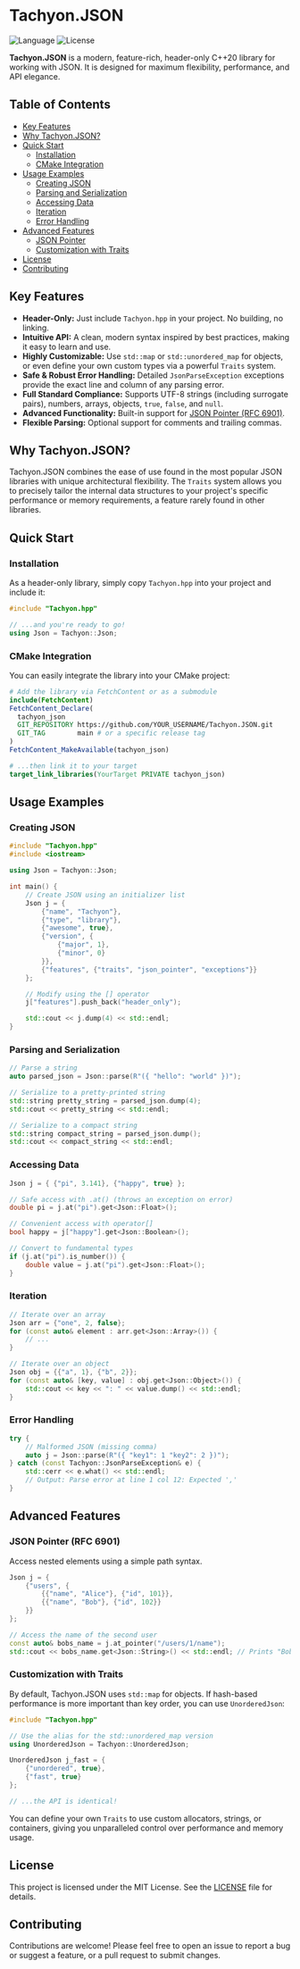 # Tachyon.JSON

![Language](https://img.shields.io/badge/language-C%2B%2B20-blue.svg)
![License](https://img.shields.io/badge/license-MIT-green.svg)

**Tachyon.JSON** is a modern, feature-rich, header-only C++20 library for working with JSON. It is designed for maximum flexibility, performance, and API elegance.

## Table of Contents

- [Key Features](#key-features)
- [Why Tachyon.JSON?](#why-tachyonjson)
- [Quick Start](#quick-start)
  - [Installation](#installation)
  - [CMake Integration](#cmake-integration)
- [Usage Examples](#usage-examples)
  - [Creating JSON](#creating-json)
  - [Parsing and Serialization](#parsing-and-serialization)
  - [Accessing Data](#accessing-data)
  - [Iteration](#iteration)
  - [Error Handling](#error-handling)
- [Advanced Features](#advanced-features)
  - [JSON Pointer](#json-pointer-rfc-6901)
  - [Customization with Traits](#customization-with-traits)
- [License](#license)
- [Contributing](#contributing)

## Key Features

*   **Header-Only:** Just include `Tachyon.hpp` in your project. No building, no linking.
*   **Intuitive API:** A clean, modern syntax inspired by best practices, making it easy to learn and use.
*   **Highly Customizable:** Use `std::map` or `std::unordered_map` for objects, or even define your own custom types via a powerful `Traits` system.
*   **Safe & Robust Error Handling:** Detailed `JsonParseException` exceptions provide the exact line and column of any parsing error.
*   **Full Standard Compliance:** Supports UTF-8 strings (including surrogate pairs), numbers, arrays, objects, `true`, `false`, and `null`.
*   **Advanced Functionality:** Built-in support for [JSON Pointer (RFC 6901)](https://tools.ietf.org/html/rfc6901).
*   **Flexible Parsing:** Optional support for comments and trailing commas.

## Why Tachyon.JSON?

Tachyon.JSON combines the ease of use found in the most popular JSON libraries with unique architectural flexibility. The `Traits` system allows you to precisely tailor the internal data structures to your project's specific performance or memory requirements, a feature rarely found in other libraries.

## Quick Start

### Installation

As a header-only library, simply copy `Tachyon.hpp` into your project and include it:
```cpp
#include "Tachyon.hpp"

// ...and you're ready to go!
using Json = Tachyon::Json;
```

### CMake Integration

You can easily integrate the library into your CMake project:
```cmake
# Add the library via FetchContent or as a submodule
include(FetchContent)
FetchContent_Declare(
  tachyon_json
  GIT_REPOSITORY https://github.com/YOUR_USERNAME/Tachyon.JSON.git
  GIT_TAG        main # or a specific release tag
)
FetchContent_MakeAvailable(tachyon_json)

# ...then link it to your target
target_link_libraries(YourTarget PRIVATE tachyon_json)
```

## Usage Examples

### Creating JSON

```cpp
#include "Tachyon.hpp"
#include <iostream>

using Json = Tachyon::Json;

int main() {
    // Create JSON using an initializer list
    Json j = {
        {"name", "Tachyon"},
        {"type", "library"},
        {"awesome", true},
        {"version", {
            {"major", 1},
            {"minor", 0}
        }},
        {"features", {"traits", "json_pointer", "exceptions"}}
    };

    // Modify using the [] operator
    j["features"].push_back("header_only");

    std::cout << j.dump(4) << std::endl;
}
```

### Parsing and Serialization

```cpp
// Parse a string
auto parsed_json = Json::parse(R"({ "hello": "world" })");

// Serialize to a pretty-printed string
std::string pretty_string = parsed_json.dump(4);
std::cout << pretty_string << std::endl;

// Serialize to a compact string
std::string compact_string = parsed_json.dump();
std::cout << compact_string << std::endl;
```

### Accessing Data

```cpp
Json j = { {"pi", 3.141}, {"happy", true} };

// Safe access with .at() (throws an exception on error)
double pi = j.at("pi").get<Json::Float>();

// Convenient access with operator[]
bool happy = j["happy"].get<Json::Boolean>();

// Convert to fundamental types
if (j.at("pi").is_number()) {
    double value = j.at("pi").get<Json::Float>();
}
```

### Iteration

```cpp
// Iterate over an array
Json arr = {"one", 2, false};
for (const auto& element : arr.get<Json::Array>()) {
    // ...
}

// Iterate over an object
Json obj = {{"a", 1}, {"b", 2}};
for (const auto& [key, value] : obj.get<Json::Object>()) {
    std::cout << key << ": " << value.dump() << std::endl;
}
```

### Error Handling

```cpp
try {
    // Malformed JSON (missing comma)
    auto j = Json::parse(R"({ "key1": 1 "key2": 2 })");
} catch (const Tachyon::JsonParseException& e) {
    std::cerr << e.what() << std::endl;
    // Output: Parse error at line 1 col 12: Expected ','
}
```

## Advanced Features

### JSON Pointer (RFC 6901)

Access nested elements using a simple path syntax.
```cpp
Json j = {
    {"users", {
        {{"name", "Alice"}, {"id", 101}},
        {{"name", "Bob"}, {"id", 102}}
    }}
};

// Access the name of the second user
const auto& bobs_name = j.at_pointer("/users/1/name");
std::cout << bobs_name.get<Json::String>() << std::endl; // Prints "Bob"
```

### Customization with Traits

By default, Tachyon.JSON uses `std::map` for objects. If hash-based performance is more important than key order, you can use `UnorderedJson`:
```cpp
#include "Tachyon.hpp"

// Use the alias for the std::unordered_map version
using UnorderedJson = Tachyon::UnorderedJson;

UnorderedJson j_fast = {
    {"unordered", true},
    {"fast", true}
};

// ...the API is identical!
```
You can define your own `Traits` to use custom allocators, strings, or containers, giving you unparalleled control over performance and memory usage.

## License

This project is licensed under the MIT License. See the [LICENSE](LICENSE) file for details.

## Contributing

Contributions are welcome! Please feel free to open an issue to report a bug or suggest a feature, or a pull request to submit changes.
